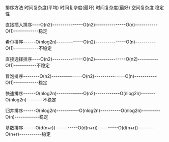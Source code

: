 
排序方法    时间复杂度(平均)     时间复杂度(最坏)    时间复杂度(最好)   空间复杂度        稳定性

直接插入排序----O(n2)---------------O(n2)---------------O(n)-----------O(1)------------稳定

希尔排序------O(nlog2n)-------------O(n2)---------------O(n)----------O(1)------------不稳定

直接选择排序----O(n2)---------------O(n2)---------------O(n2)----------O(1)-----------不稳定

冒泡排序--------O(n2)---------------O(n2)---------------O(n)-----------O(1)------------稳定

快速排序------O(nlog2n)-------------O(n2)------------O(nlog2n)-------O(nlog2n)--------不稳定

归并排序------O(nlog2n)-----------O(nlog2n)----------O(nlog2n)---------O(n)------------稳定

基数排序------O(d(n+r))-----------O(d(n+r))----------O(d(n+r))--------O(n+r)-----------稳定



